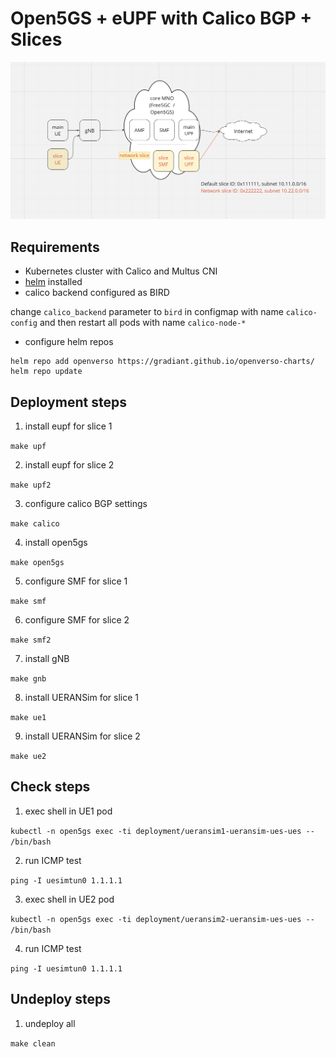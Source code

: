 # Open5GS + eUPF with Calico BGP + Slices

![](./schema.png)

## Requirements

- Kubernetes cluster with Calico and Multus CNI
- [helm](https://helm.sh/docs/intro/install/) installed
- calico backend configured as BIRD

change `calico_backend` parameter to `bird` in configmap with name `calico-config` and then restart all pods with name `calico-node-*`

- configure helm repos

```
helm repo add openverso https://gradiant.github.io/openverso-charts/
helm repo update
```

## Deployment steps

1. install eupf for slice 1

`make upf`

2. install eupf for slice 2

`make upf2`

3. configure calico BGP settings

`make calico`

4. install open5gs

`make open5gs`

5. configure SMF for slice 1

`make smf`

6. configure SMF for slice 2

`make smf2`

7. install gNB

`make gnb`

8. install UERANSim for slice 1

`make ue1`

9. install UERANSim for slice 2

`make ue2`

## Check steps

1. exec shell in UE1 pod

`kubectl -n open5gs exec -ti deployment/ueransim1-ueransim-ues-ues -- /bin/bash`

2. run ICMP test

`ping -I uesimtun0 1.1.1.1`

3. exec shell in UE2 pod

`kubectl -n open5gs exec -ti deployment/ueransim2-ueransim-ues-ues -- /bin/bash`

4. run ICMP test

`ping -I uesimtun0 1.1.1.1`

## Undeploy steps

1. undeploy all

`make clean`
